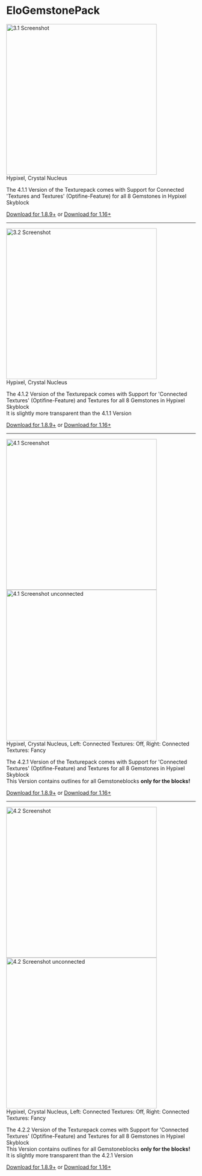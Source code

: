 # EloGemstonePack
<p><img src="https://github.com/MrGamerAgent/EloGemstonePack/blob/main/Pictures/3.1.png" width="400" alt="3.1 Screenshot"><br>Hypixel, Crystal Nucleus</p>
<p>The 4.1.1 Version of the Texturepack comes with Support for Connected 'Textures and Textures' (Optifine-Feature) for all 8 Gemstones in Hypixel Skyblock</p><a href="https://github.com/Elph-Texturepacks/EloGemstonePack/raw/main/1.8%20Versions/%5BR%5D%20%C2%A76Elo's%20%C2%A72Gemstones%20%C2%A7aV4.1.1%20%C2%A77%5B1.8%2B%5D.zip">Download for 1.8.9+</a> or <a href="https://github.com/Elph-Texturepacks/EloGemstonePack/raw/main/1.16%20Versions/%5BR%5D%20%C2%A76Elo's%20%C2%A72Gemstones%20%C2%A7aV4.1.1%20%C2%A77%5B1.16.%2B%5D.zip">Download for 1.16+</a>     
<hr>
<p><img src="https://github.com/MrGamerAgent/EloGemstonePack/blob/main/Pictures/3.2.png" width="400" alt="3.2 Screenshot"><br>Hypixel, Crystal Nucleus</p>
            <p>The 4.1.2 Version of the Texturepack comes with Support for 'Connected Textures' (Optifine-Feature) and Textures for all 8 Gemstones in Hypixel Skyblock <br> It is slightly more transparent than the 4.1.1 Version</p>  <a href="https://github.com/Elph-Texturepacks/EloGemstonePack/raw/main/1.8%20Versions/%5BR%5D%20%C2%A76Elo's%20%C2%A72Gemstones%20%C2%A7aV4.1.2%20%C2%A77%5B1.8%2B%5D.zip">Download for 1.8.9+</a> or <a href="https://github.com/Elph-Texturepacks/EloGemstonePack/raw/main/1.16%20Versions/%5BR%5D%20%C2%A76Elo's%20%C2%A72Gemstones%20%C2%A7aV4.1.2%20%C2%A77%5B1.16.%2B%5D.zip">Download for 1.16+</a>
    </div>
</div>
<hr>
<p><img src="https://github.com/MrGamerAgent/EloGemstonePack/blob/main/Pictures/4.1.1.png" width="400" alt="4.1 Screenshot">      <img src="https://github.com/MrGamerAgent/EloGemstonePack/blob/main/Pictures/4.1.2.png" width="400" alt="4.1 Screenshot unconnected"><br>Hypixel, Crystal Nucleus, Left: Connected Textures: Off, Right: Connected Textures: Fancy</p>
            <p>The 4.2.1 Version of the Texturepack comes with Support for 'Connected Textures' (Optifine-Feature) and Textures for all 8 Gemstones in Hypixel Skyblock <br> This Version contains outlines for all Gemstoneblocks <b>only for the blocks!</b></p> <a href="https://github.com/Elph-Texturepacks/EloGemstonePack/raw/main/1.8%20Versions/%5BR%5D%20%C2%A76Elo's%20%C2%A72Gemstones%20%C2%A7aV4.2.1%20%C2%A77%5B1.8%2B%5D.zip">Download for 1.8.9+</a> or <a href="https://github.com/Elph-Texturepacks/EloGemstonePack/raw/main/1.16%20Versions/%5BR%5D%20%C2%A76Elo's%20%C2%A72Gemstones%20%C2%A7aV4.2.1%20%C2%A77%5B1.16.%2B%5D.zip">Download for 1.16+</a>
</div>
<hr>
<p><img src="https://github.com/MrGamerAgent/EloGemstonePack/blob/main/Pictures/4.2.1.png" width="400" alt="4.2 Screenshot">      <img src="https://github.com/MrGamerAgent/EloGemstonePack/blob/main/Pictures/4.2.2.png" width="400" alt="4.2 Screenshot unconnected"><br>Hypixel, Crystal Nucleus, Left: Connected Textures: Off, Right: Connected Textures: Fancy</p>
            <p>The 4.2.2 Version of the Texturepack comes with Support for 'Connected Textures' (Optifine-Feature) and Textures for all 8 Gemstones in Hypixel Skyblock <br> This Version contains outlines for all Gemstoneblocks <b>only for the blocks!</b><br>It is slightly more transparent than the 4.2.1 Version</p> <p><a href="https://github.com/Elph-Texturepacks/EloGemstonePack/raw/main/1.8%20Versions/%5BR%5D%20%C2%A76Elo's%20%C2%A72Gemstones%20%C2%A7aV4.2.2%20%C2%A77%5B1.8%2B%5D.zip">Download for 1.8.9+</a> or <a href="https://github.com/Elph-Texturepacks/EloGemstonePack/raw/main/1.16%20Versions/%5BR%5D%20%C2%A76Elo's%20%C2%A72Gemstones%20%C2%A7aV4.2.2%20%C2%A77%5B1.16.%2B%5D.zip">Download for 1.16+</a></p>    </div>
    </div>
</div>
